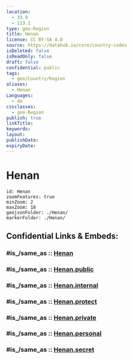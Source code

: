 ```yaml
---
location:
  - 33.9
  - 113.1
type: geo-Region
title: Henan
license: CC BY-SA 4.0
source: https://datahub.io/core/country-codes
isDeleted: false
isReadOnly: false
draft: false
confidential: public
tags:
  - geo/Country/Region
aliases:
  - Henan
Languages:
  - de
cssclasses:
  - geo-Region
publish: true
linkTitle:
keywords:
layout:
publishDate:
expiryDate:
---
```


# Henan

```leaflet
id: Henan
zoomFeatures: true 
minZoom: 2 
maxZoom: 18
geojsonFolder: ./Henan/
markerFolder: ./Henan/
```


## Confidential Links & Embeds: 

### #is_/same_as :: [Henan](/_Standards/Earth/Continent/Asia/Asia~East/China/provinces~China/Henan.md) 

### #is_/same_as :: [Henan.public](/_public/Earth/Continent/Asia/Asia~East/China/provinces~China/Henan.public.md) 

### #is_/same_as :: [Henan.internal](/_internal/Earth/Continent/Asia/Asia~East/China/provinces~China/Henan.internal.md) 

### #is_/same_as :: [Henan.protect](/_protect/Earth/Continent/Asia/Asia~East/China/provinces~China/Henan.protect.md) 

### #is_/same_as :: [Henan.private](/_private/Earth/Continent/Asia/Asia~East/China/provinces~China/Henan.private.md) 

### #is_/same_as :: [Henan.personal](/_personal/Earth/Continent/Asia/Asia~East/China/provinces~China/Henan.personal.md) 

### #is_/same_as :: [Henan.secret](/_secret/Earth/Continent/Asia/Asia~East/China/provinces~China/Henan.secret.md)

